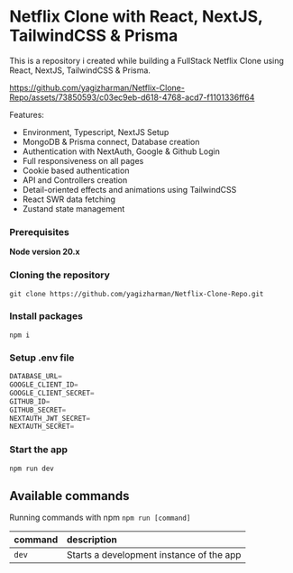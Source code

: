 # Netflix Clone with React, NextJS, TailwindCSS & Prisma


This is a repository i created while building a FullStack Netflix Clone using React, NextJS, TailwindCSS & Prisma.


https://github.com/yagizharman/Netflix-Clone-Repo/assets/73850593/c03ec9eb-d618-4768-acd7-f1101336ff64



Features:

- Environment, Typescript, NextJS Setup
- MongoDB & Prisma connect, Database creation
- Authentication with NextAuth, Google & Github Login
- Full responsiveness on all pages
- Cookie based authentication
- API and Controllers creation
- Detail-oriented effects and animations using TailwindCSS
- React SWR data fetching
- Zustand state management

### Prerequisites

**Node version 20.x**

### Cloning the repository

```shell
git clone https://github.com/yagizharman/Netflix-Clone-Repo.git
```

### Install packages

```shell
npm i
```
### Setup .env file


```js
DATABASE_URL=
GOOGLE_CLIENT_ID=
GOOGLE_CLIENT_SECRET=
GITHUB_ID=
GITHUB_SECRET=
NEXTAUTH_JWT_SECRET=
NEXTAUTH_SECRET=
```

### Start the app

```shell
npm run dev
```

## Available commands

Running commands with npm `npm run [command]`

| command         | description                              |
| :-------------- | :--------------------------------------- |
| `dev`           | Starts a development instance of the app |
